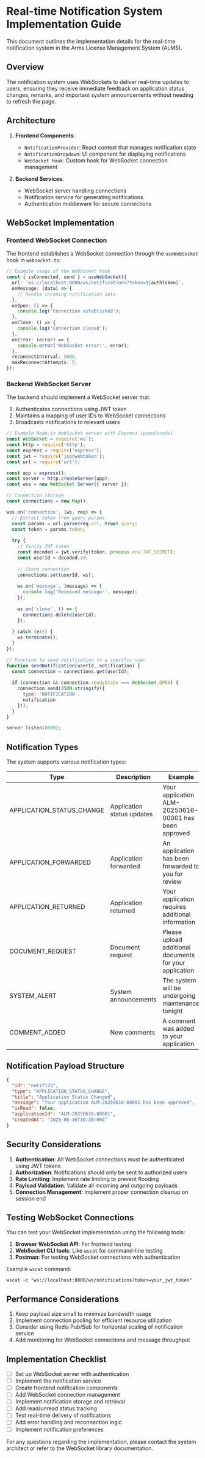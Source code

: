 # Real-time Notification System Implementation Guide

This document outlines the implementation details for the real-time notification system in the Arms License Management System (ALMS).

## Overview

The notification system uses WebSockets to deliver real-time updates to users, ensuring they receive immediate feedback on application status changes, remarks, and important system announcements without needing to refresh the page.

## Architecture

1. **Frontend Components**:
   - `NotificationProvider`: React context that manages notification state
   - `NotificationDropdown`: UI component for displaying notifications
   - `WebSocket Hook`: Custom hook for WebSocket connection management

2. **Backend Services**:
   - WebSocket server handling connections
   - Notification service for generating notifications
   - Authentication middleware for secure connections

## WebSocket Implementation

### Frontend WebSocket Connection

The frontend establishes a WebSocket connection through the `useWebSocket` hook in `websocket.ts`:

```typescript
// Example usage of the WebSocket hook
const { isConnected, send } = useWebSocket({
  url: `ws://localhost:8000/ws/notifications?token=${authToken}`,
  onMessage: (data) => {
    // Handle incoming notification data
  },
  onOpen: () => {
    console.log('Connection established');
  },
  onClose: () => {
    console.log('Connection closed');
  },
  onError: (error) => {
    console.error('WebSocket error:', error);
  },
  reconnectInterval: 5000,
  maxReconnectAttempts: 5,
});
```

### Backend WebSocket Server

The backend should implement a WebSocket server that:

1. Authenticates connections using JWT token
2. Maintains a mapping of user IDs to WebSocket connections
3. Broadcasts notifications to relevant users

```javascript
// Example Node.js WebSocket server with Express (pseudocode)
const WebSocket = require('ws');
const http = require('http');
const express = require('express');
const jwt = require('jsonwebtoken');
const url = require('url');

const app = express();
const server = http.createServer(app);
const wss = new WebSocket.Server({ server });

// Connection storage
const connections = new Map();

wss.on('connection', (ws, req) => {
  // Extract token from query params
  const params = url.parse(req.url, true).query;
  const token = params.token;
  
  try {
    // Verify JWT token
    const decoded = jwt.verify(token, process.env.JWT_SECRET);
    const userId = decoded.id;
    
    // Store connection
    connections.set(userId, ws);
    
    ws.on('message', (message) => {
      console.log('Received message:', message);
    });
    
    ws.on('close', () => {
      connections.delete(userId);
    });
    
  } catch (err) {
    ws.terminate();
  }
});

// Function to send notification to a specific user
function sendNotification(userId, notification) {
  const connection = connections.get(userId);
  
  if (connection && connection.readyState === WebSocket.OPEN) {
    connection.send(JSON.stringify({
      type: 'NOTIFICATION',
      notification
    }));
  }
}

server.listen(8000);
```

## Notification Types

The system supports various notification types:

| Type | Description | Example |
|------|-------------|---------|
| APPLICATION_STATUS_CHANGE | Application status updates | Your application ALM-20250616-00001 has been approved |
| APPLICATION_FORWARDED | Application forwarded | An application has been forwarded to you for review |
| APPLICATION_RETURNED | Application returned | Your application requires additional information |
| DOCUMENT_REQUEST | Document request | Please upload additional documents for your application |
| SYSTEM_ALERT | System announcements | The system will be undergoing maintenance tonight |
| COMMENT_ADDED | New comments | A comment was added to your application |

## Notification Payload Structure

```json
{
  "id": "notif123",
  "type": "APPLICATION_STATUS_CHANGE",
  "title": "Application Status Changed",
  "message": "Your application ALM-20250616-00001 has been approved",
  "isRead": false,
  "applicationId": "ALM-20250616-00001",
  "createdAt": "2025-06-16T10:30:00Z"
}
```

## Security Considerations

1. **Authentication**: All WebSocket connections must be authenticated using JWT tokens
2. **Authorization**: Notifications should only be sent to authorized users
3. **Rate Limiting**: Implement rate limiting to prevent flooding
4. **Payload Validation**: Validate all incoming and outgoing payloads
5. **Connection Management**: Implement proper connection cleanup on session end

## Testing WebSocket Connections

You can test your WebSocket implementation using the following tools:

1. **Browser WebSocket API**: For frontend testing
2. **WebSocket CLI tools**: Like `wscat` for command-line testing
3. **Postman**: For testing WebSocket connections with authentication

Example `wscat` command:
```
wscat -c "ws://localhost:8000/ws/notifications?token=your_jwt_token"
```

## Performance Considerations

1. Keep payload size small to minimize bandwidth usage
2. Implement connection pooling for efficient resource utilization
3. Consider using Redis Pub/Sub for horizontal scaling of notification service
4. Add monitoring for WebSocket connections and message throughput

## Implementation Checklist

- [ ] Set up WebSocket server with authentication
- [ ] Implement the notification service
- [ ] Create frontend notification components
- [ ] Add WebSocket connection management
- [ ] Implement notification storage and retrieval
- [ ] Add read/unread status tracking
- [ ] Test real-time delivery of notifications
- [ ] Add error handling and reconnection logic
- [ ] Implement notification preferences

For any questions regarding the implementation, please contact the system architect or refer to the WebSocket library documentation.
